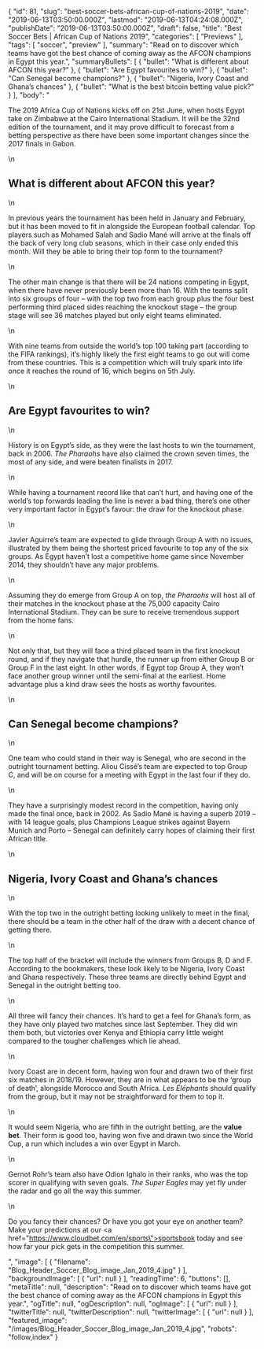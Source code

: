 {
    "id": 81,
    "slug": "best-soccer-bets-african-cup-of-nations-2019",
    "date": "2019-06-13T03:50:00.000Z",
    "lastmod": "2019-06-13T04:24:08.000Z",
    "publishDate": "2019-06-13T03:50:00.000Z",
    "draft": false,
    "title": "Best Soccer Bets | African Cup of Nations 2019",
    "categories": [
        "Previews"
    ],
    "tags": [
        "soccer",
        "preview"
    ],
    "summary": "Read on to discover which teams have got the best chance of coming away as the AFCON champions in Egypt this year.",
    "summaryBullets": [
        {
            "bullet": "What is different about AFCON this year?"
        },
        {
            "bullet": "Are Egypt favourites to win?"
        },
        {
            "bullet": "Can Senegal become champions?"
        },
        {
            "bullet": "Nigeria, Ivory Coast and Ghana’s chances"
        },
        {
            "bullet": "What is the best bitcoin betting value pick?"
        }
    ],
    "body": "<p>The 2019 Africa Cup of Nations kicks off on 21st June, when hosts Egypt take on Zimbabwe at the Cairo International Stadium. It will be the 32nd edition of the tournament, and it may prove difficult to forecast from a betting perspective as there have been some important changes since the 2017 finals in Gabon.</p>\n<h2>What is different about AFCON this year? </h2>\n<p>In previous years the tournament has been held in January and February, but it has been moved to fit in alongside the European football calendar. Top players such as Mohamed Salah and Sadio Mané will arrive at the finals off the back of very long club seasons, which in their case only ended this month. Will they be able to bring their top form to the tournament?</p>\n<p>The other main change is that there will be 24 nations competing in Egypt, when there have never previously been more than 16. With the teams split into six groups of four – with the top two from each group plus the four best performing third placed sides reaching the knockout stage – the group stage will see 36 matches played but only eight teams eliminated. </p>\n<p>With nine teams from outside the world’s top 100 taking part (according to the FIFA rankings), it’s highly likely the first eight teams to go out will come from these countries. This is a competition which will truly spark into life once it reaches the round of 16, which begins on 5th July.</p>\n<h2>Are Egypt favourites to win?</h2>\n<p>History is on Egypt’s side, as they were the last hosts to win the tournament, back in 2006. <em>The Pharaohs</em> have also claimed the crown seven times, the most of any side, and were beaten finalists in 2017. </p>\n<p>While having a tournament record like that can’t hurt, and having one of the world’s top forwards leading the line is never a bad thing, there’s one other very important factor in Egypt’s favour: the draw for the knockout phase.</p>\n<p>Javier Aguirre’s team are expected to glide through Group A with no issues, illustrated by them being the shortest priced favourite to top any of the six groups. As Egypt haven’t lost a competitive home game since November 2014, they shouldn’t have any major problems.</p>\n<p>Assuming they do emerge from Group A on top, <em>the Pharaohs</em> will host all of their matches in the knockout phase at the 75,000 capacity Cairo International Stadium. They can be sure to receive tremendous support from the home fans. </p>\n<p>Not only that, but they will face a third placed team in the first knockout round, and if they navigate that hurdle, the runner up from either Group B or Group F in the last eight. In other words, if Egypt top Group A, they won’t face another group winner until the semi-final at the earliest. Home advantage plus a kind draw sees the hosts as worthy favourites.</p>\n<h2>Can Senegal become champions?</h2>\n<p>One team who could stand in their way is Senegal, who are second in the outright tournament betting. Aliou Cissé’s team are expected to top Group C, and will be on course for a meeting with Egypt in the last four if they do.</p>\n<p>They have a surprisingly modest record in the competition, having only made the final once, back in 2002. As Sadio Mané is having a superb 2019 – with 14 league goals, plus Champions League strikes against Bayern Munich and Porto – Senegal can definitely carry hopes of claiming their first African title. </p>\n<h2>Nigeria, Ivory Coast and Ghana’s chances</h2>\n<p>With the top two in the outright betting looking unlikely to meet in the final, there should be a team in the other half of the draw with a decent chance of getting there.</p>\n<p>The top half of the bracket will include the winners from Groups B, D and F. According to the bookmakers, these look likely to be Nigeria, Ivory Coast and Ghana respectively. These three teams are directly behind Egypt and Senegal in the outright betting too. </p>\n<p>All three will fancy their chances. It’s hard to get a feel for Ghana’s form, as they have only played two matches since last September. They did win them both, but victories over Kenya and Ethiopia carry little weight compared to the tougher challenges which lie ahead.</p>\n<p>Ivory Coast are in decent form, having won four and drawn two of their first six matches in 2018/19. However, they are in what appears to be the ‘group of death’, alongside Morocco and South Africa. <em>Les Éléphants</em> should qualify from the group, but it may not be straightforward for them to top it.</p>\n<p>It would seem Nigeria, who are fifth in the outright betting, are the <strong>value bet</strong>. Their form is good too, having won five and drawn two since the World Cup, a run which includes a win over Egypt in March. </p>\n<p>Gernot Rohr’s team also have Odion Ighalo in their ranks, who was the top scorer in qualifying with seven goals. <em>The Super Eagles</em> may yet fly under the radar and go all the way this summer.</p>\n<p>Do you fancy their chances? Or have you got your eye on another team? Make your predictions at our <a href=\"https://www.cloudbet.com/en/sports\">sportsbook</a> today and see how far your pick gets in the competition this summer.</p>",
    "image": [
        {
            "filename": "Blog_Header_Soccer_Blog_image_Jan_2019_4.jpg"
        }
    ],
    "backgroundImage": [
        {
            "url": null
        }
    ],
    "readingTime": 6,
    "buttons": [],
    "metaTitle": null,
    "description": "Read on to discover which teams have got the best chance of coming away as the AFCON champions in Egypt this year.",
    "ogTitle": null,
    "ogDescription": null,
    "ogImage": [
        {
            "url": null
        }
    ],
    "twitterTitle": null,
    "twitterDescription": null,
    "twitterImage": [
        {
            "url": null
        }
    ],
    "featured_image": "/images/Blog_Header_Soccer_Blog_image_Jan_2019_4.jpg",
    "robots": "follow,index"
}
